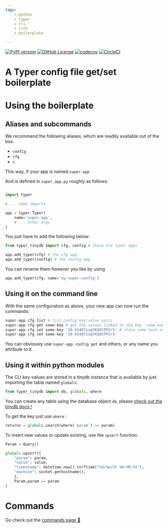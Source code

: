 ```yaml
---
tags:
    - python
    - typer
    - cli
    - rich
    - boilerplate

---
```



[![PyPI version](https://badge.fury.io/py/typer-tinydb.svg)](https://badge.fury.io/py/typer-tinydb) [![GitHub License](https://img.shields.io/badge/license-MIT-lightgrey.svg)](https://raw.githubusercontent.com/arnos-stuff/typer-tinydb/master/LICENSE)
[![codecov](https://codecov.io/gh/arnos-stuff/typer-tinydb/branch/master/graph/badge.svg?token=7MP5WBU8GI)](https://codecov.io/gh/arnos-stuff/typer-tinydb)
[![CircleCI](https://dl.circleci.com/status-badge/img/gh/arnos-stuff/typer-tinydb/tree/master.svg?style=shield "CircleCI Build Status")](https://dl.circleci.com/status-badge/redirect/gh/arnos-stuff/typer-tinydb/tree/master)


# A Typer config file get/set boilerplate

# Using the boilerplate

## Aliases and subcommands

We recommand the following aliases, which are readily available out of the box.

- `config`
- `cfg`
- `c`

This way, if your app is named `super-app`

And is defined in `super_app.py` roughly as follows:

```python

import typer

# ... some imports

app = typer.Typer(
    name='super-app',
    # ... other args
)
```

You just have to add the following below:

```python
from typer_tinydb import cfg, config # those are typer apps

app.add_typer(cfg) # the cfg app
app.add_typer(config) # the config app
```

You can rename them however you like by using

```python
app.add_typer(cfg, name='my-super-config')
```

## Using it on the command line

With the same configuration as above, your new app can now run the commands:

```bash
super-app cfg list # list config key:value pairs
super-app cfg get some-key # get the values linked to the key 'some-key'
super-app cfg set some-key '20-hS407zuqYKQ8tPP2r5' # store some hash or token into your settings file
super-app cfg set some-key '20-hS407zuqYKQ8tPP2r5'
```

You can obviously use `super-app config get` and others, or any name you attribute to it.

## Using it within python modules

The CLI key-values are stored in a tinydb instance that is available by just importing the table named `globals`:

```python
from typer_tinydb import db, globals, where
```

You can create any table using the database object `db`, please [check out the tinydb docs !](https://tinydb.readthedocs.io/)

To get the key just use `where` :

```python
returns = globals.search(where('param') == param)
```

To insert new values or update existing, use the `upsert` function:

```python
Param = Query()

globals.upsert({
    "param": param,
    "value": value,
    "timestamp": datetime.now().strftime("%d/%m/%Y %H:%M:%S"),
    "machine": socket.gethostname(),
    },
    Param.param == param
)
```
# Commands

Go check out the [commands page 🚀](commands.md)